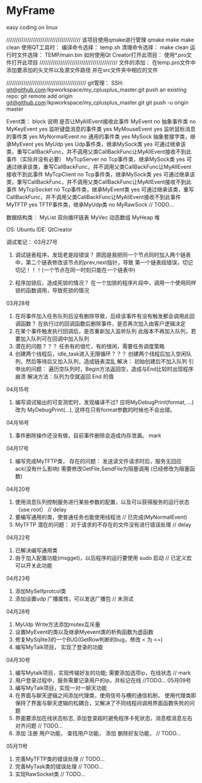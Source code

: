 # MyFrame
easy coding on linux 


///////////////////////////////////////
该项目使用qmake进行管理
    qmake
    make
    make clean
使用QT工具时：
    编译命令选择：
        temp.sh
    清理命令选择：
        make clean
运行时文件选择：
    TEMP/main.bin
如何使用Qt Creator打开此项目：
    使用*.pro文件打开此项目
/////////////////////////////////////////
文件的添加：
    在temp.pro文件中添加要添加的头文件以及源文件路径
    并在src文件夹中相应的文件

//////////////////////////////////////////
git管理：
SSH:
    git@github.com:lkpworkspace/my_cplusplus_master.git
push an existing repo:
    git remote add origin git@github.com:lkpworkspace/my_cplusplus_master.git
    git push -u origin master


Event类：           block            说明                    是否让MyAllEvent接收此事件
MyEvent               no         抽象事件类                    no
MyKeyEvent            yes        监听键盘消息的事件类           yes
MyMouseEvent          yes        监听鼠标消息的事件类           yes
MyNormalEvent         no         通用的事件类                   yes
MySock                           抽象套接字类，继承MyEvent      yes
MyUdp                 yes        Udp事件类，继承MySock类        yes      可通过继承该类，重写CallBackFunc，并不调用父类CallBackFunc让MyAllEvent接收不到此事件（实际并没有必要）
MyTcpServer           no         Tcp事件类，继承MySock类        yes      可通过继承该类，重写CallBackFunc，并不调用父类CallBackFunc让MyAllEvent接收不到此事件
MyTcpClient           no         Tcp事件类，继承MySock类        yes      可通过继承该类，重写CallBackFunc，并不调用父类CallBackFunc让MyAllEvent接收不到此事件
MyTcpSocket           no         Tcp事件类，继承MyEvent类       yes      可通过继承该类，重写CallBackFunc，并不调用父类CallBackFunc让MyAllEvent接收不到此事件
MyTFTP                yes        TFTP事件类，继承MyUdp类        no
MyRawSock                        // TODO...


数据结构类：
MyList                           双向循环链表
MyVec                            动态数组
MyHeap                           堆


OS:
	Ubuntu
IDE:
	QtCreator

调试笔记：
03月27号
1. 调试链表程序，发现老是段错误？
	原因是我把同一个节点同时加入两个链表中，第二个链表修改该节点的prev,next指针，导致
    第一个链表段错误，切记切记！！！(一个节点在同一时刻只能在一个链表中)

2. 程序加锁后，造成死锁的情况？
    在一个加锁的程序片段中，调用一个使用同样锁的函数调用，导致死锁的情况

03月28号
1. 在将事件加入任务队列后没有删除导致，后续该事件有没有触发都会调用此回调函数？
    在执行过的回调函数后删除事件，是否再次加入由客户逻辑决定
2. 在某个事件触发执行回调后，是否重新加入监听队列
    此版本不再加入队列，若要加入队列可在回调中加入队列
3. 潜在的问题？？？
    任务有的很忙，有的很闲，需要任务调度策略
4. 创建两个线程后，idle_task进入无限循环？？？
    创建两个线程后加入空闲队列，然后等待后又加入队列，造成链表混乱
    解决： 初始创建后不加入队列
    引申出的问题：
        遍历空队列时，Begin方法返回空，造成与End比较时出现程序崩溃
        解决方法：队列为空就返回 End 的值

04月15号
1. 编写调试输出的可变测宏时，发现编译不过?
	应将MyDebugPrint(format, ...) 改为 MyDebugPrint(...), 这样在只有format参数的时候也不会出错。

04月16号
1. 事件删除操作还没有做，目前事件删除会造成内存泄漏。  mark

04月17号
1. 编写完成MyTFTP类，
	存在的问题： 
		发送读文件请求时后，服务无回应ack(没有什么影响)
		需要修改GetFile,SendFile为阻塞调用 (已经修改为阻塞函数)

04月20号
1. 使用消息队列控制服务进行某些参数的配置，以及可以获得服务的运行状态（use root）    // delay
2. 要编写通用的类，使普通任务也能使用线程池   // 已完成(MyNormalEvent)
3. MyTFTP 潜在的问题： 对于请求的不存在的文件没有进行错误处理    // delay

04月22号
1. 已解决编写通用类
2. 由于加入配置功能(msgget)，以后程序的运行要使用 sudo 启动 // 已定义宏可以开关此功能

04月23号
1. 添加MySelfprotcol类
2. 添加设置udp 广播属性，可以发送广播包 // 未测试

04月28号
1. MyUdp Write方法添加mutex互斥量
2. 设置MyEvent的类以及继承Myevent类的析构函数为虚函数
3. 修复MySqlite3的一个BUG(GetRow判断的bug，修改 < 为 <=)
4. 编写MyTalk项目， 实现了登录的功能

04月30号
1. 编写Mytalk项目，实现传输好友的功能; 需要添加选项ip，在线状态 // mark 
2. 用户登录过程中，服务需要记录用户的ip，并标记在线 //TODO...
05月09号
1. 编写MyTalk项目，实现一对一聊天功能
2. 在界面与聊天逻辑之间添加代理类，使用信号与槽的通信机制，
   使用代理类即保持了界面与聊天逻辑的松耦合，又解决了不同线程间调用界面函数失败的问题
3. 界面要添加在线状态标志, 添加登录超时避免程序卡死状态，消息框消息左右对齐问题 // TODO...
4. 添加 注册 用户功能， 查找用户功能， 添加 删除好友功能， // TODO...

05月11号
1. 完善MyTFTP类的错误处理 // TODO...
2. 完善MyTask类的错误处理 // TODO...
3. 实现RawSocket类       // TODO...










































